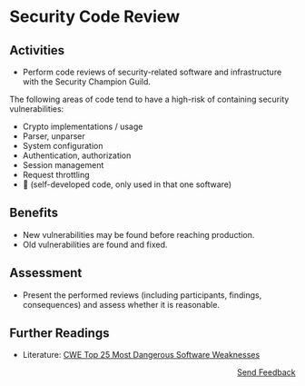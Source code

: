 # Security Code Review

## Activities

- Perform code reviews of security-related software and infrastructure with the Security Champion Guild.

The following areas of code tend to have a high-risk of containing security vulnerabilities:
  - Crypto implementations / usage
  - Parser, unparser
  - System configuration
  - Authentication, authorization
  - Session management
  - Request throttling
  - :unicorn: (self-developed code, only used in that one software)

## Benefits

- New vulnerabilities may be found before reaching production.
- Old vulnerabilities are found and fixed.

## Assessment

- Present the performed reviews (including participants, findings, consequences) and assess whether it is reasonable.

## Further Readings

- Literature: [CWE Top 25 Most Dangerous Software Weaknesses](https://cwe.mitre.org/top25/index.html)

<p align="right"><a href="https://www.surveymonkey.de/r/MNWNVRB">Send Feedback</a></p>
